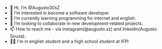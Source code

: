 - 👋 Hi, I’m @Augusto30sZ
- 👀 I’m interested in become a software developer.
- 🌱 I’m currently learning programming for internet and english.
- 💞️ I’m looking to collaborate in new development-related projects.
- 📫 How to reach me - via instagram(@augusto.sz) and linkedin(Augusto Souza).
- 👨‍🎓 I'm in english student and a high school student at IFPI
<!---
Augusto30sZ/Augusto30sZ is a ✨ special ✨ repository because its `README.md` (this file) appears on your GitHub profile.
You can click the Preview link to take a look at your changes.
--->
